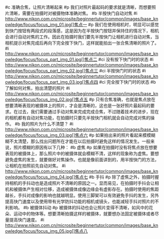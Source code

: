 #c 准确合焦，让照片清晰起来
#p 我们对照片最起码的要求就是清晰，而想要照片清晰，需要在拍摄时对被摄物体准确对焦。
#b 半按快门自动对焦
#i http://www.nikon.com.cn/microsite/beginnertutor/common/images/base_knowledge/focus/focus_img_01.jpg[]焦点一
#p 我们在使用相机时，明显可以感觉到快门按钮有两段式的段落感，这是因为在半按快门按钮并保持住的情况下，相机会进行自动对焦的工作。因此在拍摄时我们要先半按快门让相机进行自动对焦，当相机提示对焦完成后再向下完全按下快门，这样就能拍出一张合焦清晰的照片了。
#i http://www.nikon.com.cn/microsite/beginnertutor/common/images/base_knowledge/focus/focus_part_img_01.jpg[]焦点二
#ci 没有按下快门时的状态
#i http://www.nikon.com.cn/microsite/beginnertutor/common/images/base_knowledge/focus/focus_part_img_02.jpg[]焦点三
#ci 半按快门时的状态
#i http://www.nikon.com.cn/microsite/beginnertutor/common/images/base_knowledge/focus/focus_part_img_03.jpg[]焦点四
#ci 完全按下快门时的状态
#b 了解如何对焦，拍出清楚的照片
#i http://www.nikon.com.cn/microsite/beginnertutor/common/images/base_knowledge/focus/focus_img_02.jpg[]焦点五
#p 只有合焦准确，也就是焦点放在想要清晰表现的被摄体上的照片，才会是清晰的，这也是一张好照片最起码的要求。在过去，我们需要通过手动对焦来完成完成合焦，不过随着技术的进步，现在的相机都有自动对焦功能，在拍摄时只要先半按快门相机就会自动完成对焦的操作。
#b 我的照片为什么不清楚？
#i http://www.nikon.com.cn/microsite/beginnertutor/common/images/base_knowledge/focus/focus_img_03.jpg[]焦点六
#p 如果拍出来的照片看起来模模糊糊不太清楚，那么找出问题所在才能在以后拍摄时避免这样的情况发生。一般来说，照片模糊的原因有以下几种：
#b 虚焦
#p 如果在拍摄时没有将焦点放在想要表现的被摄体上，那么照片中的被摄体就会模糊不清，这样的现象称为虚焦。要想避免虚焦的发生，就要做好对焦操作。也就是像前面讲到的，用半按快门的方法，让相机在拍照前先自动对焦。
#i http://www.nikon.com.cn/microsite/beginnertutor/common/images/base_knowledge/focus/focus_img_04.jpg[]焦点七
#b 手抖
#p 除了虚焦之外，拍摄时握持相机的手抖动也是造成照片不清晰的原因之一。显而易见，在拍摄时手抖会让相机和被摄体产生相对位移，造成被摄体成像边缘会有虚影存在。拍摄时使用的焦距越长，手抖对成像的影响也就越明显。使用三脚架可以有效避免手抖的发生，另外提高快门速度以及使用带有光学防抖功能的相机或镜头，也能减轻手抖对照片的不利影响。
#b 被摄体抖动
#p 被摄体的抖动也会让照片变得不清晰，如风中的花朵、运动中的物体等。想要清晰拍摄这样的被摄体，就要想办法固定被摄体或者尽量提高快门速度。
#i http://www.nikon.com.cn/microsite/beginnertutor/common/images/base_knowledge/focus/focus_img_05.jpg[]焦点八

	
